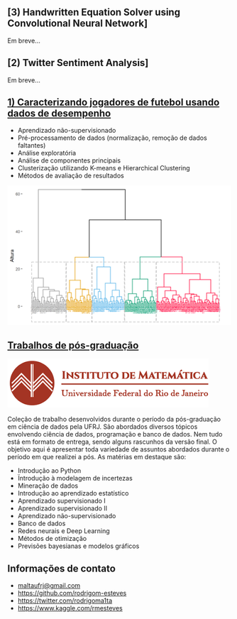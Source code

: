 ## [3) Handwritten Equation Solver using Convolutional Neural Network]
Em breve...

## [2) Twitter Sentiment Analysis]
Em breve...

## [1) Caracterizando jogadores de futebol usando dados de desempenho](https://github.com/rodrigom-esteves/trabalhos_pos_ciencia_de_dados/blob/main/Aprendizado%20n%C3%A3o-supervisionado/premier_final.pdf)
* Aprendizado não-supervisionado
* Pré-processamento de dados (normalização, remoção de dados faltantes)
* Análise exploratória
* Análise de componentes principais
* Clusterização utilizando K-means e Hierarchical Clustering
* Métodos de avaliação de resultados

![](/images/img1.png)

## [Trabalhos de pós-graduação](https://github.com/rodrigom-esteves/trabalhos_pos_ciencia_de_dados)

![](/images/imufrjlogo.png)

Coleção de trabalho desenvolvidos durante o período da pós-graduação em ciência de dados pela UFRJ. São abordados diversos tópicos envolvendo ciência de dados, programação e banco de dados. Nem tudo está em formato de entrega, sendo alguns rascunhos da versão final. O objetivo aqui é apresentar toda variedade de assuntos abordados durante o período em que realizei a pós. As matérias em destaque são: 
* Introdução ao Python
* Ïntrodução à modelagem de incertezas
* Mineração de dados
* Introdução ao aprendizado estatístico
* Aprendizado supervisionado I
* Aprendizado supervisionado II
* Aprendizado não-supervisionado
* Banco de dados
* Redes neurais e Deep Learning
* Métodos de otimização
* Previsões bayesianas e modelos gráficos

## Informações de contato
* maltaufrj@gmail.com
* https://github.com/rodrigom-esteves
* https://twitter.com/rodrigoma1ta
* https://www.kaggle.com/rmesteves

